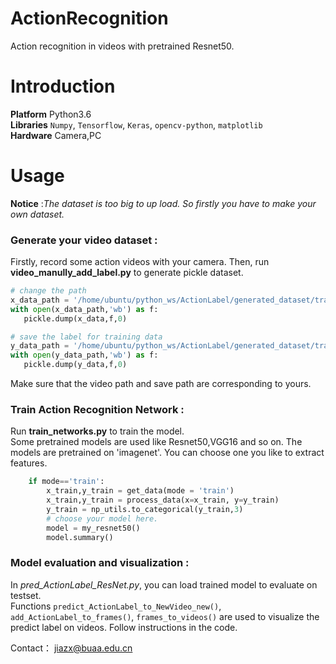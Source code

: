# ActionRecognition
Action recognition in videos with pretrained Resnet50.

# Introduction 
  
**Platform** Python3.6  
**Libraries** `Numpy`, `Tensorflow`, `Keras`, `opencv-python`, `matplotlib`  
**Hardware** Camera,PC

# Usage  
**Notice** :*The dataset is too big to up load. So firstly you have to make your own dataset.*  
### **Generate your video dataset :**  
Firstly, record some action videos with your camera. Then, run **video_manully_add_label.py** to generate pickle dataset.    
 ```python
 # change the path
x_data_path = '/home/ubuntu/python_ws/ActionLabel/generated_dataset/train/x_data_train.pkl'
with open(x_data_path,'wb') as f:
    pickle.dump(x_data,f,0)

 # save the label for training data
y_data_path = '/home/ubuntu/python_ws/ActionLabel/generated_dataset/train/y_data_train.pkl'
with open(y_data_path,'wb') as f:
    pickle.dump(y_data,f,0)
 ```  
 Make sure that the video path and save path are corresponding to yours.  

### **Train Action Recognition Network :**  

Run **train_networks.py** to train the model.  
Some pretrained models are used like Resnet50,VGG16 and so on. The models are pretrained on 'imagenet'. You can choose one you like to extract features.  
```python
    if mode=='train':
        x_train,y_train = get_data(mode = 'train')
        x_train,y_train = process_data(x=x_train, y=y_train)
        y_train = np_utils.to_categorical(y_train,3)
        # choose your model here.
        model = my_resnet50()
        model.summary()
```

### **Model evaluation and visualization :**  
In *pred_ActionLabel_ResNet.py*, you can load trained model to evaluate on testset.  
Functions `predict_ActionLabel_to_NewVideo_new()`, `add_ActionLabel_to_frames()`, `frames_to_videos()` are used to visualize the predict label on videos. Follow instructions in the code.

Contact： jiazx@buaa.edu.cn
